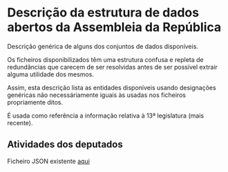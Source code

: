 
# Descrição da estrutura de dados abertos da Assembleia da República

Descrição genérica de alguns dos conjuntos de dados disponíveis. 

Os ficheiros disponibilizados têm uma estrutura confusa e repleta de redundâncias que carecem de ser resolvidas
antes de ser possível extrair alguma utilidade dos mesmos.

Assim, esta descrição lista as entidades disponíveis usando designações genéricas não necessáriamente iguais às 
usadas nos ficheiros propriamente ditos.

É usada como referência a informação relativa à 13ª legislatura (mais recente).

## Atividades dos deputados

Ficheiro JSON existente [aqui](http://app.parlamento.pt/webutils/docs/doc.txt?path=6148523063446f764c324679626d56304c3239775a57356b595852684c3052685a47397a51574a6c636e52766379394264476c32615752685a47567a4c31684a53556b6c4d6a424d5a57647063327868644856795953394264476c32615752685a47567a57456c4a53563971633239754c6e523464413d3d&fich=AtividadesXIII_json.txt&Inline=true)
